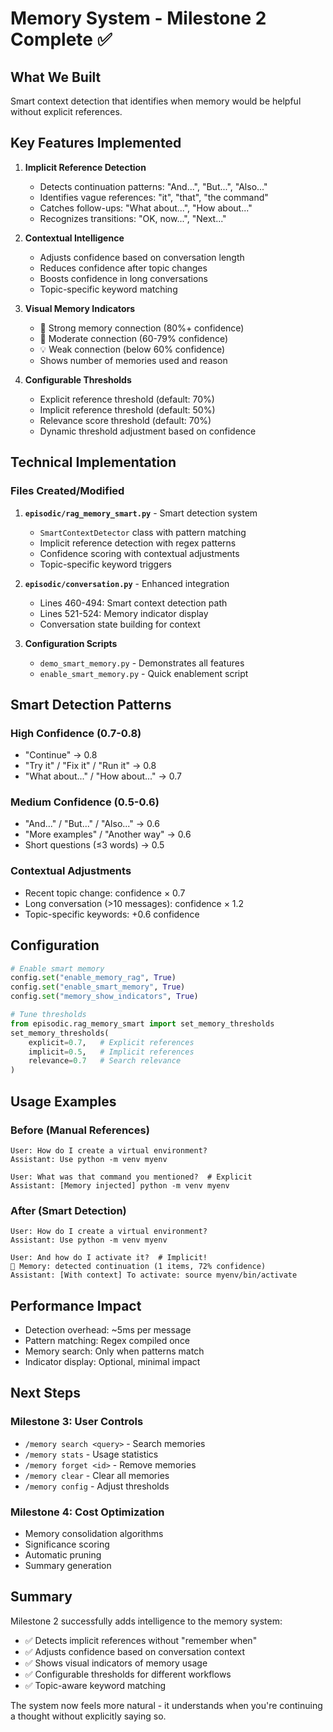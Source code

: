# Memory System - Milestone 2 Complete ✅

## What We Built

Smart context detection that identifies when memory would be helpful without explicit references.

## Key Features Implemented

1. **Implicit Reference Detection**
   - Detects continuation patterns: "And...", "But...", "Also..."
   - Identifies vague references: "it", "that", "the command"
   - Catches follow-ups: "What about...", "How about..."
   - Recognizes transitions: "OK, now...", "Next..."

2. **Contextual Intelligence**
   - Adjusts confidence based on conversation length
   - Reduces confidence after topic changes
   - Boosts confidence in long conversations
   - Topic-specific keyword matching

3. **Visual Memory Indicators**
   - 🧠 Strong memory connection (80%+ confidence)
   - 💭 Moderate connection (60-79% confidence)
   - 💡 Weak connection (below 60% confidence)
   - Shows number of memories used and reason

4. **Configurable Thresholds**
   - Explicit reference threshold (default: 70%)
   - Implicit reference threshold (default: 50%)
   - Relevance score threshold (default: 70%)
   - Dynamic threshold adjustment based on confidence

## Technical Implementation

### Files Created/Modified

1. **`episodic/rag_memory_smart.py`** - Smart detection system
   - `SmartContextDetector` class with pattern matching
   - Implicit reference detection with regex patterns
   - Confidence scoring with contextual adjustments
   - Topic-specific keyword triggers

2. **`episodic/conversation.py`** - Enhanced integration
   - Lines 460-494: Smart context detection path
   - Lines 521-524: Memory indicator display
   - Conversation state building for context

3. **Configuration Scripts**
   - `demo_smart_memory.py` - Demonstrates all features
   - `enable_smart_memory.py` - Quick enablement script

## Smart Detection Patterns

### High Confidence (0.7-0.8)
- "Continue" → 0.8
- "Try it" / "Fix it" / "Run it" → 0.8
- "What about..." / "How about..." → 0.7

### Medium Confidence (0.5-0.6)
- "And..." / "But..." / "Also..." → 0.6
- "More examples" / "Another way" → 0.6
- Short questions (≤3 words) → 0.5

### Contextual Adjustments
- Recent topic change: confidence × 0.7
- Long conversation (>10 messages): confidence × 1.2
- Topic-specific keywords: +0.6 confidence

## Configuration

```python
# Enable smart memory
config.set("enable_memory_rag", True)
config.set("enable_smart_memory", True)
config.set("memory_show_indicators", True)

# Tune thresholds
from episodic.rag_memory_smart import set_memory_thresholds
set_memory_thresholds(
    explicit=0.7,   # Explicit references
    implicit=0.5,   # Implicit references  
    relevance=0.7   # Search relevance
)
```

## Usage Examples

### Before (Manual References)
```
User: How do I create a virtual environment?
Assistant: Use python -m venv myenv

User: What was that command you mentioned?  # Explicit
Assistant: [Memory injected] python -m venv myenv
```

### After (Smart Detection)
```
User: How do I create a virtual environment?
Assistant: Use python -m venv myenv

User: And how do I activate it?  # Implicit!
💭 Memory: detected continuation (1 items, 72% confidence)
Assistant: [With context] To activate: source myenv/bin/activate
```

## Performance Impact

- Detection overhead: ~5ms per message
- Pattern matching: Regex compiled once
- Memory search: Only when patterns match
- Indicator display: Optional, minimal impact

## Next Steps

### Milestone 3: User Controls
- `/memory search <query>` - Search memories
- `/memory stats` - Usage statistics
- `/memory forget <id>` - Remove memories
- `/memory clear` - Clear all memories
- `/memory config` - Adjust thresholds

### Milestone 4: Cost Optimization
- Memory consolidation algorithms
- Significance scoring
- Automatic pruning
- Summary generation

## Summary

Milestone 2 successfully adds intelligence to the memory system:
- ✅ Detects implicit references without "remember when"
- ✅ Adjusts confidence based on conversation context
- ✅ Shows visual indicators of memory usage
- ✅ Configurable thresholds for different workflows
- ✅ Topic-aware keyword matching

The system now feels more natural - it understands when you're continuing a thought without explicitly saying so.